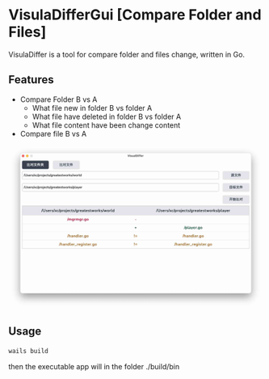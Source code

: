 # VisulaDifferGui [Compare Folder and Files]

VisulaDiffer is a tool for compare folder and files change, written in Go.

## Features

- Compare Folder B vs A
  + What file new in folder B vs folder A
  + What file have deleted in folder B vs folder A
  + What file content have been change content
- Compare file B vs A

![Screenshot](<Screenshot.jpg>)

## Usage

```sh
wails build
```

then the executable app will in the folder ./build/bin
